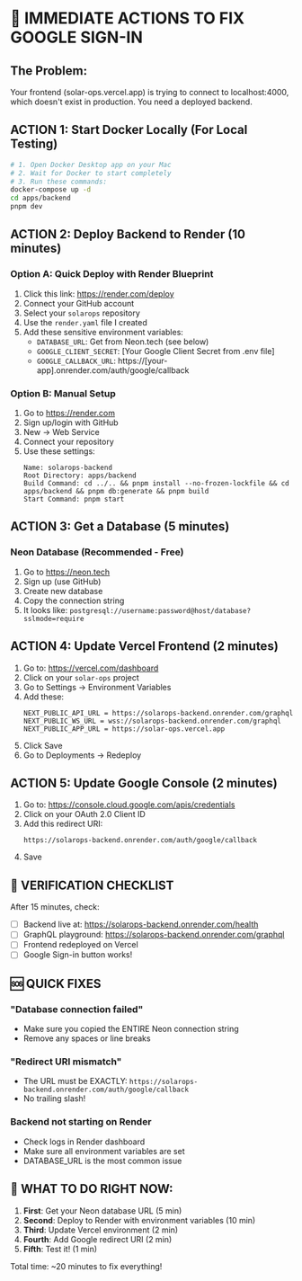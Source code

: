 # 🚨 IMMEDIATE ACTIONS TO FIX GOOGLE SIGN-IN

## The Problem:
Your frontend (solar-ops.vercel.app) is trying to connect to localhost:4000, which doesn't exist in production. You need a deployed backend.

## ACTION 1: Start Docker Locally (For Local Testing)
```bash
# 1. Open Docker Desktop app on your Mac
# 2. Wait for Docker to start completely
# 3. Run these commands:
docker-compose up -d
cd apps/backend
pnpm dev
```

## ACTION 2: Deploy Backend to Render (10 minutes)

### Option A: Quick Deploy with Render Blueprint
1. Click this link: https://render.com/deploy
2. Connect your GitHub account
3. Select your `solarops` repository
4. Use the `render.yaml` file I created
5. Add these sensitive environment variables:
   - `DATABASE_URL`: Get from Neon.tech (see below)
   - `GOOGLE_CLIENT_SECRET`: [Your Google Client Secret from .env file]
   - `GOOGLE_CALLBACK_URL`: https://[your-app].onrender.com/auth/google/callback

### Option B: Manual Setup
1. Go to https://render.com
2. Sign up/login with GitHub
3. New → Web Service
4. Connect your repository
5. Use these settings:
   ```
   Name: solarops-backend
   Root Directory: apps/backend
   Build Command: cd ../.. && pnpm install --no-frozen-lockfile && cd apps/backend && pnpm db:generate && pnpm build
   Start Command: pnpm start
   ```

## ACTION 3: Get a Database (5 minutes)

### Neon Database (Recommended - Free)
1. Go to https://neon.tech
2. Sign up (use GitHub)
3. Create new database
4. Copy the connection string
5. It looks like: `postgresql://username:password@host/database?sslmode=require`

## ACTION 4: Update Vercel Frontend (2 minutes)

1. Go to: https://vercel.com/dashboard
2. Click on your `solar-ops` project
3. Go to Settings → Environment Variables
4. Add these:
   ```
   NEXT_PUBLIC_API_URL = https://solarops-backend.onrender.com/graphql
   NEXT_PUBLIC_WS_URL = wss://solarops-backend.onrender.com/graphql
   NEXT_PUBLIC_APP_URL = https://solar-ops.vercel.app
   ```
5. Click Save
6. Go to Deployments → Redeploy

## ACTION 5: Update Google Console (2 minutes)

1. Go to: https://console.cloud.google.com/apis/credentials
2. Click on your OAuth 2.0 Client ID
3. Add this redirect URI:
   ```
   https://solarops-backend.onrender.com/auth/google/callback
   ```
4. Save

## 🎯 VERIFICATION CHECKLIST

After 15 minutes, check:

- [ ] Backend live at: https://solarops-backend.onrender.com/health
- [ ] GraphQL playground: https://solarops-backend.onrender.com/graphql
- [ ] Frontend redeployed on Vercel
- [ ] Google Sign-in button works!

## 🆘 QUICK FIXES

### "Database connection failed"
- Make sure you copied the ENTIRE Neon connection string
- Remove any spaces or line breaks

### "Redirect URI mismatch"
- The URL must be EXACTLY: `https://solarops-backend.onrender.com/auth/google/callback`
- No trailing slash!

### Backend not starting on Render
- Check logs in Render dashboard
- Make sure all environment variables are set
- DATABASE_URL is the most common issue

## 📱 WHAT TO DO RIGHT NOW:

1. **First**: Get your Neon database URL (5 min)
2. **Second**: Deploy to Render with environment variables (10 min)
3. **Third**: Update Vercel environment (2 min)
4. **Fourth**: Add Google redirect URI (2 min)
5. **Fifth**: Test it! (1 min)

Total time: ~20 minutes to fix everything!